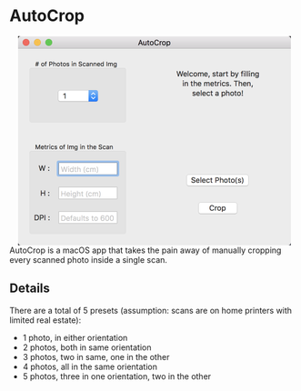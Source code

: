 # AutoCrop

<img align="left" src="https://github.com/kennythepark/AutoCrop/blob/master/Screenshots/main.png" hspace="15" width="480px" style="float: left">

AutoCrop is a macOS app that takes the pain away of manually cropping every scanned photo inside a single scan. 

## Details 

There are a total of 5 presets (assumption: scans are on home printers with limited real estate):

* 1 photo, in either orientation
* 2 photos, both in same orientation
* 3 photos, two in same, one in the other
* 4 photos, all in the same orientation
* 5 photos, three in one orientation, two in the other

